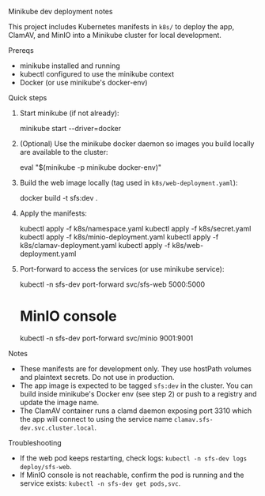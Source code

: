 Minikube dev deployment notes

This project includes Kubernetes manifests in `k8s/` to deploy the app, ClamAV, and MinIO into a Minikube cluster for local development.

Prereqs

- minikube installed and running
- kubectl configured to use the minikube context
- Docker (or use minikube's docker-env)

Quick steps

1. Start minikube (if not already):

    minikube start --driver=docker

2. (Optional) Use the minikube docker daemon so images you build locally are available to the cluster:

    eval "$(minikube -p minikube docker-env)"

3. Build the web image locally (tag used in `k8s/web-deployment.yaml`):

    docker build -t sfs:dev .

4. Apply the manifests:

    kubectl apply -f k8s/namespace.yaml
    kubectl apply -f k8s/secret.yaml
    kubectl apply -f k8s/minio-deployment.yaml
    kubectl apply -f k8s/clamav-deployment.yaml
    kubectl apply -f k8s/web-deployment.yaml

5. Port-forward to access the services (or use minikube service):

    kubectl -n sfs-dev port-forward svc/sfs-web 5000:5000

    # MinIO console
    kubectl -n sfs-dev port-forward svc/minio 9001:9001

Notes

- These manifests are for development only. They use hostPath volumes and plaintext secrets. Do not use in production.
- The app image is expected to be tagged `sfs:dev` in the cluster. You can build inside minikube's Docker env (see step 2) or push to a registry and update the image name.
- The ClamAV container runs a clamd daemon exposing port 3310 which the app will connect to using the service name `clamav.sfs-dev.svc.cluster.local`.

Troubleshooting

- If the web pod keeps restarting, check logs: `kubectl -n sfs-dev logs deploy/sfs-web`.
- If MinIO console is not reachable, confirm the pod is running and the service exists: `kubectl -n sfs-dev get pods,svc`.
